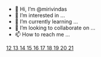 - 👋 Hi, I’m @mirivindas
- 👀 I’m interested in ...
- 🌱 I’m currently learning ...
- 💞️ I’m looking to collaborate on ...
- 📫 How to reach me ...

<!---
mirivindas/mirivindas is a ✨ special ✨ repository because its `README.md` (this file) appears on your GitHub profile.
You can click the Preview link to take a look at your changes.
--->

<a href="	https://www.linkedin.com/in/alice-losacco-9a5883120/	">	12	</a>
<a href="	https://www.linkedin.com/in/marcos-verdini/	">	13	</a>
<a href="	https://www.linkedin.com/in/joaofmaranhao/	">	14	</a>
<a href="	https://www.linkedin.com/in/mathmatos/	">	15	</a>
<a href="	https://www.linkedin.com/in/alekaimer/	">	16	</a>
<a href="	https://www.linkedin.com/in/ccagnin/	">	17	</a>
<a href="	https://www.linkedin.com/in/fernandagastal/	">	18	</a>
<a href="	https://www.linkedin.com/in/isac-souza-filho/	">	19	</a>
<a href="	https://www.linkedin.com/in/jhey/	">	20	</a>
<a href="	https://www.linkedin.com/in/juliana-pliger/	">	21	</a>
